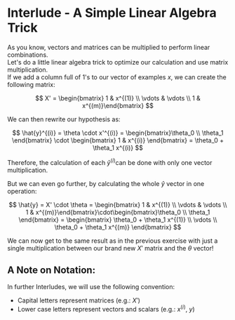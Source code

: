 # Interlude - A Simple Linear Algebra Trick

As you know, vectors and matrices can be multiplied to perform linear combinations.  
Let's do a little linear algebra trick to optimize our calculation and use matrix multiplication.  
If we add a column full of $1$'s to our vector of examples $x$, we can create the following matrix: 

$$
X' = \begin{bmatrix} 1 & x^{(1)} \\ \vdots & \vdots \\ 1 & x^{(m)}\end{bmatrix}
$$
  
We can then rewrite our hypothesis as: 

$$
\hat{y}^{(i)} = \theta \cdot x'^{(i)} = \begin{bmatrix}\theta_0 \\ \theta_1 \end{bmatrix}  \cdot \begin{bmatrix} 1 & x^{(i)} \end{bmatrix} = \theta_0 + \theta_1 x^{(i)}
$$

Therefore, the calculation of each $\hat{y}^{(i)}$can be done with only one vector multiplication. 

But we can even go further, by calculating the whole $\hat{y}$ vector in one operation: 

$$
\hat{y} = X' \cdot \theta = \begin{bmatrix} 1 & x^{(1)} \\ \vdots & \vdots \\ 1 & x^{(m)}\end{bmatrix}\cdot\begin{bmatrix}\theta_0 \\ \theta_1 \end{bmatrix} = \begin{bmatrix} \theta_0 + \theta_1 x^{(1)} \\ \vdots \\ \theta_0 + \theta_1 x^{(m)} \end{bmatrix}
$$

We can now get to the same result as in the previous exercise with just a single multiplication between our brand new $X'$ matrix and the $\theta$ vector!

## A Note on Notation:
In further Interludes, we will use the following convention:  
- Capital letters represent matrices (e.g.: $X'$)
- Lower case letters represent vectors and scalars (e.g.: $x^{(i)}$, $y$)